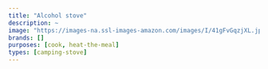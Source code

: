 ```yaml
---
title: "Alcohol stove"
description: ~
image: "https://images-na.ssl-images-amazon.com/images/I/41gFvGqzjXL.jpg"
brands: []
purposes: [cook, heat-the-meal]
types: [camping-stove]
---
```

